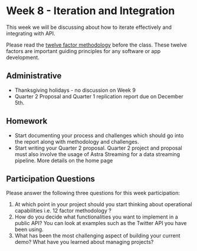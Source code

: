 # Week 8 - Iteration and Integration

This week we will be discussing about how to iterate effectively and integrating with API.

Please read the [twelve factor methodology](https://12factor.net/) before the class. These twelve factors are important guiding principles for any software or app development.

## Administrative

- Thanksgiving holidays - no discussion on Week 9
- Quarter 2 Proposal and Quarter 1 replication report due on December 5th.

## Homework

- Start documenting your process and challenges which should go into the report along with methodology and challenges.
- Start writing your Quarter 2 proposal. Quarter 2 project and proposal must also involve the usage of Astra Streaming for a data streaming pipeline. More details on the home page

## Participation Questions

Please answer the following three questions for this week participation:

1. At which point in your project should you start thinking about operational capabilities i.e. 12  factor methodology ?
2. How do you decide what functionalities you want to implement in a public API? You can look at examples such as the Twitter API you have been using.
3. What has been the most challenging aspect of building your current demo? What have you learned about managing projects?
 

